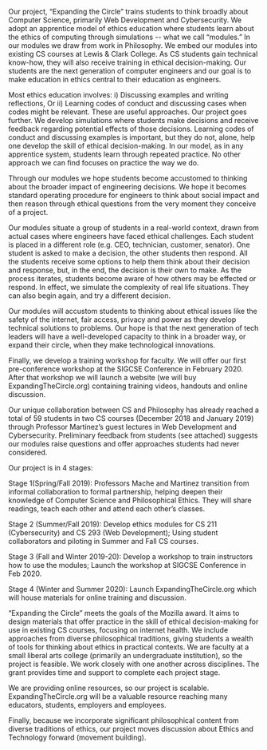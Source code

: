 Our project, “Expanding the Circle” trains students to think broadly about Computer Science, primarily Web Development and Cybersecurity.  We adopt an apprentice model of ethics education where students learn about the ethics of computing through simulations -- what we call “modules.”  In our modules we draw from work in Philosophy.   We embed our modules into existing CS courses at Lewis & Clark College.  As CS students gain technical know-how, they will also receive training in ethical decision-making.   Our students are the next generation of computer engineers and our goal is to make education in ethics central to their education as engineers.

Most ethics education involves: i) Discussing examples and writing reflections, Or  ii) Learning codes of conduct and discussing cases when codes might be relevant.  These are useful approaches.  Our project goes further. We develop simulations where students make decisions and receive feedback regarding potential effects of those decisions. Learning codes of conduct and discussing examples is important, but they do not, alone, help one develop the skill of ethical decision-making. In our model, as in any apprentice system, students learn through repeated practice. No other approach we can find focuses on practice the way we do.

Through our modules we hope students become accustomed to thinking about the broader impact of engineering decisions.  We hope it becomes standard operating procedure for engineers to think about social impact and then reason through ethical questions from the very moment they conceive of a project.

Our modules situate a group of students in a real-world context, drawn from actual cases where engineers have faced ethical challenges.   Each student is placed in a different role (e.g. CEO, technician, customer, senator).  One student is asked to make a decision, the other students then respond.  All the students receive some options to help them think about their decision and response, but, in the end, the decision is their own to make.   As the process iterates, students become aware of how others may be effected or respond.   In effect, we simulate the complexity of real life situations.  They can also begin again, and try a different decision.  

Our modules will accustom students to thinking about ethical issues like the safety of the internet, fair access, privacy and power as they develop technical solutions to problems.  Our hope is that the next generation of tech leaders will have a well-developed capacity to think in a broader way, or expand their circle, when they make technological innovations.

Finally, we develop a training workshop for faculty.  We will offer our first pre-conference workshop at the SIGCSE Conference in February 2020. After that workshop we will launch a website (we will buy ExpandingTheCircle.org) containing training videos, handouts and online discussion.

Our unique collaboration between CS and Philosophy has already reached a total of 59 students in two CS courses (December 2018 and January 2019) through Professor Martinez’s guest lectures in Web Development and Cybersecurity. Preliminary feedback from students (see attached) suggests our modules raise questions and offer approaches students had never considered.

Our project is in 4 stages:

Stage 1(Spring/Fall 2019):  Professors Mache and Martinez transition from informal collaboration to formal partnership, helping deepen their knowledge of Computer Science and Philosophical Ethics.   They will share readings, teach each other and attend each other’s classes.   

Stage 2 (Summer/Fall 2019):  Develop ethics modules for CS 211 (Cybersecurity) and CS 293 (Web Development); Using student collaborators and piloting in Summer and Fall CS courses.

Stage 3 (Fall and Winter 2019-20):  Develop a workshop to train instructors how to use the modules; Launch the workshop at SIGCSE Conference in Feb 2020.    

Stage 4 (Winter and Summer 2020):  Launch  ExpandingTheCircle.org which will house materials for online training and discussion.

“Expanding the Circle” meets the goals of the Mozilla award.  It aims to design materials that offer practice in the skill of ethical decision-making for use in existing CS courses, focusing on internet health.  We include approaches from diverse philosophical traditions, giving students a wealth of tools for thinking about ethics in practical contexts.  We are faculty at a small liberal arts college (primarily an undergraduate institution), so the project is feasible.  We work closely with one another across disciplines.  The grant provides  time and support to complete each project stage.   

We are providing online resources, so our project is scalable. ExpandingTheCircle.org will be a valuable resource reaching many educators, students, employers and employees. 

Finally, because we incorporate significant philosophical content from diverse traditions of ethics, our project moves discussion about Ethics and Technology forward (movement building).

